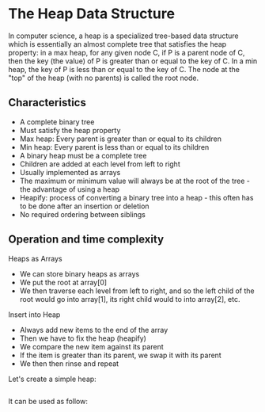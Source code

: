 # The Heap Data Structure

In computer science, a heap is a specialized tree-based data structure which is essentially an almost complete tree that 
satisfies the heap property: in a max heap, for any given node C, if P is a parent node of C, then the key (the value) of 
P is greater than or equal to the key of C. In a min heap, the key of P is less than or equal to the key of C. 
The node at the "top" of the heap (with no parents) is called the root node.

## Characteristics

- A complete binary tree
- Must satisfy the heap property
- Max heap: Every parent is greater than or equal to its children 
- Min heap: Every parent is less than or equal to its children
- A binary heap must be a complete tree
- Children are added at each level from left to right
- Usually implemented as arrays 
- The maximum or minimum value will always be at the root of the tree - the advantage of using a heap
- Heapify: process of converting a binary tree into a heap - this often has to be done after an insertion or deletion
- No required ordering between siblings   

## Operation and time complexity

Heaps as Arrays

* We can store binary heaps as arrays
* We put the root at array[0]
* We then traverse each level from left to right, and so the left child of the root would go into array[1], 
its right child would to into array[2], etc.

Insert into Heap

* Always add new items to the end of the array
* Then we have to fix the heap (heapify)
* We compare the new item against its parent
* If the item is greater than its parent, we swap it with its parent
* We then then rinse and repeat 

Let's create a simple heap:

```java
```

It can be used as follow:

```java
```